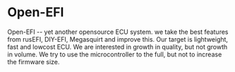 Open-EFI
=======

Open-EFI  -- yet another opensource ECU system.
we take the best features from rusEFI, DIY-EFI, Megasquirt and improve this.
Our target is lightweight, fast and lowcost ECU.
We are interested in growth in quality, but not growth in volume. We try to use the microcontroller to the full, but not to increase the firmware size. 

